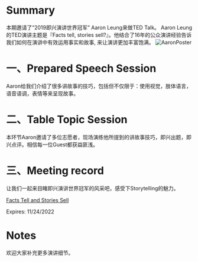 # Summary

本期邀请了“2019即兴演讲世界冠军” Aaron Leung来做TED Talk。
Aaron Leung的TED演讲主题是『Facts tell, stories sell?』。他结合了16年的公众演讲经验告诉我们如何在演讲中有效运用事实和故事, 来让演讲更加丰富饱满。
![AaronPoster](https://user-images.githubusercontent.com/24701101/198203937-934ebaa5-bb1b-4044-8138-64cbffcbe19e.png)

# 一、Prepared Speech Session
Aaron给我们介绍了很多讲故事的技巧，包括但不仅限于：使用视觉，肢体语言，语音语调，表情等来呈现故事。

# 二、Table Topic Session
本环节Aaron邀请了多位志愿者，现场演练他所提到的讲故事技巧，即兴出题，即兴点评。相信每一位Guest都获益匪浅。


# 三、Meeting record
让我们一起来目睹即兴演讲世界冠军的风采吧，感受下Storytelling的魅力。

[Facts Tell and Stories Sell](https://microsoftapc-my.sharepoint.com/:v:/g/personal/xinglinyu_microsoft_com/EfIIzkr9OWhOmPNOSA8fd3ABdMB18bhg8YH1YMQWA3cQmg?e=BN55Za)

Expires: 11/24/2022

# Notes
欢迎大家补充更多演讲细节。
